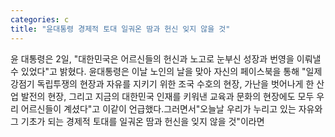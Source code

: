 ```yaml
---
categories: c
title: "윤대통령 경제적 토대 일궈온 땀과 헌신 잊지 않을 것"
---
```

윤 대통령은 2일, "대한민국은 어르신들의 헌신과 노고로 눈부신 성장과 번영을 이뤄낼 수 있었다"고 밝혔다.																윤대통령은 이날 노인의 날을 맞아 자신의 페이스북을 통해 "일제 강점기 독립투쟁의 현장과 자유를 지키기 위한 조국 수호의 현장, 가난을 벗어나게 한 산업 발전의 현장, 그리고 지금의 대한민국 인재를 키워낸 교육과 문화의 현장에도 모두 우리 어르신들이 계셨다"고 이같이 언급했다.그러면서"오늘날 우리가 누리고 있는 자유와 그 기초가 되는 경제적 토대를 일궈온 땀과 헌신을 잊지 않을 것"이라면